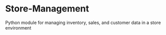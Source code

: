 # Store-Management
Python module for managing inventory, sales, and customer data in a store environment
